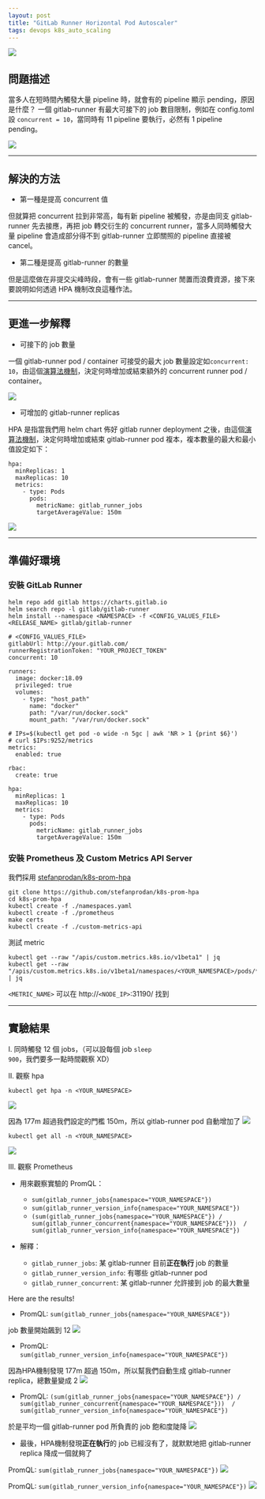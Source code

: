 ```yaml
---
layout: post
title: "GitLab Runner Horizontal Pod Autoscaler"
tags: devops k8s_auto_scaling
---
```


![](../../../assets/auto_scaling/gr_9.png)

## 問題描述
當多人在短時間內觸發大量 pipeline 時，就會有的 pipeline 顯示 pending，原因是什麼？ 一個 gitlab-runner 有最大可接下的 job 數目限制，例如在 config.toml 設 ``concurrent = 10``，當同時有 11 pipeline 要執行，必然有 1 pipeline pending。

![](../../../assets/auto_scaling/gr_1.png)

---

## 解決的方法
* 第一種是提高 concurrent 值

但就算把 concurrent 拉到非常高，每有新 pipeline 被觸發，亦是由同支 gitlab-runner 先去接應，再把 job 轉交衍生的 concurrent runner，當多人同時觸發大量 pipeline 會造成部分得不到 gitlab-runner 立即關照的 pipeline 直接被 cancel。

* 第二種是提高 gitlab-runner 的數量

但是這麼做在非提交尖峰時段，會有一些 gitlab-runner 閒置而浪費資源，接下來要說明如何透過 HPA 機制改良這種作法。

---

## 更進一步解釋
* 可接下的 job 數量 

一個 gitlab-runner pod / container 可接受的最大 job 數量設定如``concurrent: 10``，由這個[演算法機制](https://docs.gitlab.com/runner/configuration/autoscale.html#autoscaling-algorithm-and-parameters)，決定何時增加或結束額外的 concurrent runner pod / container。

![](../../../assets/auto_scaling/gr_2.png)
* 可增加的 gitlab-runner replicas 

HPA 是指當我們用 helm chart 佈好 gitlab runner deployment 之後，由這個[演算法機制](https://kubernetes.io/docs/tasks/run-application/horizontal-pod-autoscale/#algorithm-details)，決定何時增加或結束 gitlab-runner pod 複本，複本數量的最大和最小值設定如下：

```
hpa:
  minReplicas: 1
  maxReplicas: 10
  metrics:
    - type: Pods
      pods:
        metricName: gitlab_runner_jobs
        targetAverageValue: 150m
```
![](../../../assets/auto_scaling/gr_3.png)

---

## 準備好環境
### 安裝 GitLab Runner

```
helm repo add gitlab https://charts.gitlab.io
helm search repo -l gitlab/gitlab-runner
helm install --namespace <NAMESPACE> -f <CONFIG_VALUES_FILE> <RELEASE_NAME> gitlab/gitlab-runner
```

```
# <CONFIG_VALUES_FILE>
gitlabUrl: http://your.gitlab.com/
runnerRegistrationToken: "YOUR_PROJECT_TOKEN"
concurrent: 10

runners:
  image: docker:18.09
  privileged: true
  volumes:
    - type: "host_path"
      name: "docker"
      path: "/var/run/docker.sock"
      mount_path: "/var/run/docker.sock"

# IPs=$(kubectl get pod -o wide -n 5gc | awk 'NR > 1 {print $6}')
# curl $IPs:9252/metrics
metrics:
  enabled: true

rbac:
  create: true

hpa:
  minReplicas: 1
  maxReplicas: 10
  metrics:
    - type: Pods
      pods:
        metricName: gitlab_runner_jobs
        targetAverageValue: 150m
```

### 安裝 Prometheus 及 Custom Metrics API Server
我們採用 [stefanprodan/k8s-prom-hpa](https://github.com/stefanprodan/k8s-prom-hpa)

```
git clone https://github.com/stefanprodan/k8s-prom-hpa
cd k8s-prom-hpa
kubectl create -f ./namespaces.yaml
kubectl create -f ./prometheus
make certs
kubectl create -f ./custom-metrics-api
```

測試 metric

```
kubectl get --raw "/apis/custom.metrics.k8s.io/v1beta1" | jq
kubectl get --raw "/apis/custom.metrics.k8s.io/v1beta1/namespaces/<YOUR_NAMESPACE>/pods/*/<METRIC_NAME>" | jq
```

```<METRIC_NAME>``` 可以在 http://```<NODE_IP>```:31190/ 找到

---

## 實驗結果

I. 同時觸發 12 個 jobs，（可以設每個 job ```sleep 900```，我們要多一點時間觀察 XD）

II. 觀察 hpa

```
kubectl get hpa -n <YOUR_NAMESPACE>
```
![](../../../assets/auto_scaling/gr_4.png)

因為 177m 超過我們設定的門檻 150m，所以 gitlab-runner pod 自動增加了
![](../../../assets/auto_scaling/gr_5.png)
```
kubectl get all -n <YOUR_NAMESPACE>
```
![](../../../assets/auto_scaling/gr_6.png)

III. 觀察 Prometheus

* 用來觀察實驗的 PromQL：
  * ``sum(gitlab_runner_jobs{namespace="YOUR_NAMESPACE"})``
  * ``sum(gitlab_runner_version_info{namespace="YOUR_NAMESPACE"})``
  * ``(sum(gitlab_runner_jobs{namespace="YOUR_NAMESPACE"}) / sum(gitlab_runner_concurrent{namespace="YOUR_NAMESPACE"}))  /  sum(gitlab_runner_version_info{namespace="YOUR_NAMESPACE"})``

* 解釋：
  * ``gitlab_runner_jobs``: 某 gitlab-runner 目前**正在執行** job 的數量
  * ``gitlab_runner_version_info``: 有哪些 gitlab-runner pod
  * ``gitlab_runner_concurrent``: 某 gitlab-runner 允許接到 job 的最大數量 

Here are the results!

* PromQL: ``sum(gitlab_runner_jobs{namespace="YOUR_NAMESPACE"})``

job 數量開始飆到 12
![](../../../assets/auto_scaling/gr_7.png)
* PromQL: ``sum(gitlab_runner_version_info{namespace="YOUR_NAMESPACE"})``

因為HPA機制發現 177m 超過 150m，所以幫我們自動生成 gitlab-runner replica，總數量變成 2
![](../../../assets/auto_scaling/gr_8.png)
* PromQL: ``(sum(gitlab_runner_jobs{namespace="YOUR_NAMESPACE"}) / sum(gitlab_runner_concurrent{namespace="YOUR_NAMESPACE"}))  /  sum(gitlab_runner_version_info{namespace="YOUR_NAMESPACE"})``

於是平均一個 gitlab-runner pod 所負責的 job 飽和度陡降
![](../../../assets/auto_scaling/gr_9.png)
* 最後，HPA機制發現**正在執行**的 job 已經沒有了，就默默地把 gitlab-runner replica 降成一個就夠了

PromQL: ``sum(gitlab_runner_jobs{namespace="YOUR_NAMESPACE"})``
![](../../../assets/auto_scaling/gr_10.png)

PromQL: ``sum(gitlab_runner_version_info{namespace="YOUR_NAMESPACE"})``
![](../../../assets/auto_scaling/gr_11.png)


